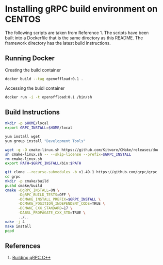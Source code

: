 # Installing gRPC build environment on CENTOS

The following scripts are taken from Reference 1. The scripts have been built into a Dockerfile that is the same directory as this README.
The framework directory has the latest build instructions.

## Running Docker

Creating the build container

```bash
docker build --tag openoffload:0.1 .
```

Accessing the buidl container

```bash
docker run -i -t openoffload:0.1 /bin/sh
```

## Build Instructions

```bash
mkdir -p $HOME/local
export GRPC_INSTALL=$HOME/local
```

```bash
yum install wget
yum group install "Development Tools"
```

```bash
wget -q -O cmake-linux.sh https://github.com/Kitware/CMake/releases/download/v3.23.4/cmake-3.23.4-Linux-x86_64.sh
sh cmake-linux.sh -- --skip-license --prefix=$GRPC_INSTALL
rm cmake-linux.sh
export PATH=$GRPC_INSTALL/bin:$PATH
```

```bash
git clone --recurse-submodules -b v1.49.1 https://github.com/grpc/grpc
cd grpc
mkdir -p cmake/build
pushd cmake/build
cmake -DgRPC_INSTALL=ON \
      -DgRPC_BUILD_TESTS=OFF \
      -DCMAKE_INSTALL_PREFIX=$GRPC_INSTALL \
      -DCMAKE_POSITION_INDEPENDENT_CODE=TRUE \
      -DCMAKE_CXX_STANDARD=17 \
      -DABSL_PROPAGATE_CXX_STD=TRUE \
      ../..
make -j 4
make install
popd
```

## References

1. [Building gRPC C++](https://grpc.io/docs/languages/cpp/quickstart/)
